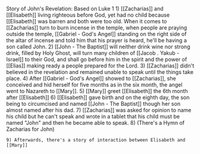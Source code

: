 Story of John's Revelation:
	Based on Luke 1
	1) [[Zacharias]] and [[Elisabeth]] living righteous before God, yet had no child because [[Elisabeth]] was barren and both were too old. When it comes to [[Zacharias]] turn to burn incense in the temple, when people are praying outside the temple, [[Gabriel - God's Angel]] standing on the right side of the altar of incense and told him that his prayer is heard, he'll be having a son called John. 
	2) [[John - The Baptist]] will neither drink wine nor strong drink, filled by Holy Ghost, will turn many children of [[Jacob . Yakub - Israel]] to their God, and shall go before him in the spirit and the power of [[Elias]] making ready a people prepared for the Lord.
	3) [[Zacharias]] didn't believed in the revelation and remained unable to speak until the things take place.
	4) After [[Gabriel - God's Angel]] showed to [[Zacharias]], she conceived and hid herself for five months as in the six month, the angel went to Nazareth to [[Mary]].
	5) [[Mary]] greet [[Elisabeth]] the 6th month after [[Elisabeth]] 
	6) [[Elisabeth]] gave birth and on the eighth day, the son being to circumcised and named [[John - The Baptist]] though her son almost named after his dad.
	7) [[Zacharias]] was asked for opinion to name his child but he can't speak and wrote in a tablet that his child must be named "John" and then he became able to speak.
	8) (There's a Hymn of Zacharias for John)


	9) Afterwards, there's a story of interaction between Elisabeth and [[Mary]]